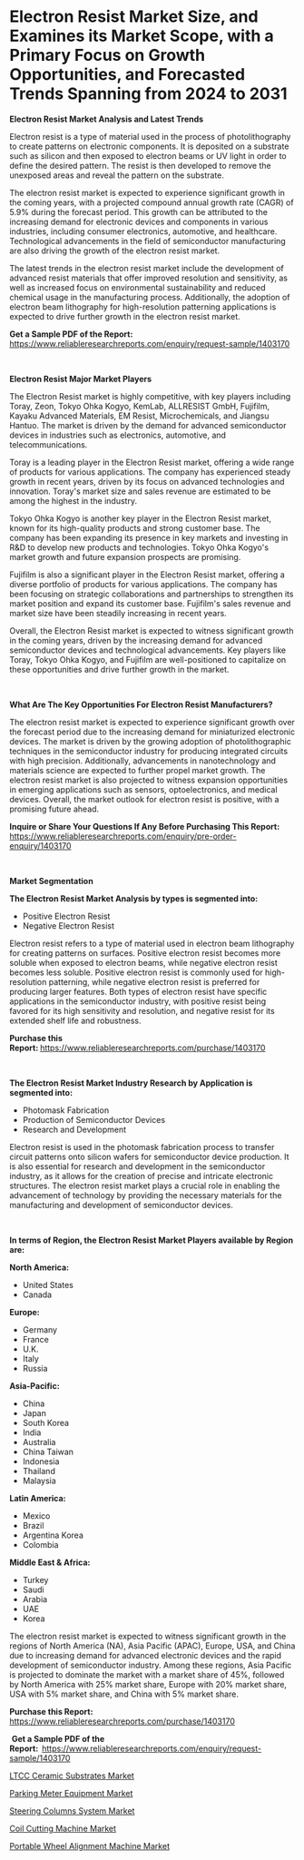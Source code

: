 <p><h1>Electron Resist Market Size, and Examines its Market Scope, with a Primary Focus on Growth Opportunities, and Forecasted Trends Spanning from 2024 to 2031</h1></p><p><strong>Electron Resist Market Analysis and Latest Trends</strong></p>
<p><p>Electron resist is a type of material used in the process of photolithography to create patterns on electronic components. It is deposited on a substrate such as silicon and then exposed to electron beams or UV light in order to define the desired pattern. The resist is then developed to remove the unexposed areas and reveal the pattern on the substrate.</p><p>The electron resist market is expected to experience significant growth in the coming years, with a projected compound annual growth rate (CAGR) of 5.9% during the forecast period. This growth can be attributed to the increasing demand for electronic devices and components in various industries, including consumer electronics, automotive, and healthcare. Technological advancements in the field of semiconductor manufacturing are also driving the growth of the electron resist market.</p><p>The latest trends in the electron resist market include the development of advanced resist materials that offer improved resolution and sensitivity, as well as increased focus on environmental sustainability and reduced chemical usage in the manufacturing process. Additionally, the adoption of electron beam lithography for high-resolution patterning applications is expected to drive further growth in the electron resist market.</p></p>
<p><strong>Get a Sample PDF of the Report:&nbsp;</strong> <a href="https://www.reliableresearchreports.com/enquiry/request-sample/1403170">https://www.reliableresearchreports.com/enquiry/request-sample/1403170</a></p>
<p>&nbsp;</p>
<p><strong>Electron Resist Major Market Players</strong></p>
<p><p>The Electron Resist market is highly competitive, with key players including Toray, Zeon, Tokyo Ohka Kogyo, KemLab, ALLRESIST GmbH, Fujifilm, Kayaku Advanced Materials, EM Resist, Microchemicals, and Jiangsu Hantuo. The market is driven by the demand for advanced semiconductor devices in industries such as electronics, automotive, and telecommunications.</p><p>Toray is a leading player in the Electron Resist market, offering a wide range of products for various applications. The company has experienced steady growth in recent years, driven by its focus on advanced technologies and innovation. Toray's market size and sales revenue are estimated to be among the highest in the industry.</p><p>Tokyo Ohka Kogyo is another key player in the Electron Resist market, known for its high-quality products and strong customer base. The company has been expanding its presence in key markets and investing in R&D to develop new products and technologies. Tokyo Ohka Kogyo's market growth and future expansion prospects are promising.</p><p>Fujifilm is also a significant player in the Electron Resist market, offering a diverse portfolio of products for various applications. The company has been focusing on strategic collaborations and partnerships to strengthen its market position and expand its customer base. Fujifilm's sales revenue and market size have been steadily increasing in recent years.</p><p>Overall, the Electron Resist market is expected to witness significant growth in the coming years, driven by the increasing demand for advanced semiconductor devices and technological advancements. Key players like Toray, Tokyo Ohka Kogyo, and Fujifilm are well-positioned to capitalize on these opportunities and drive further growth in the market.</p></p>
<p>&nbsp;</p>
<p><strong>What Are The Key Opportunities For Electron Resist Manufacturers?</strong></p>
<p><p>The electron resist market is expected to experience significant growth over the forecast period due to the increasing demand for miniaturized electronic devices. The market is driven by the growing adoption of photolithographic techniques in the semiconductor industry for producing integrated circuits with high precision. Additionally, advancements in nanotechnology and materials science are expected to further propel market growth. The electron resist market is also projected to witness expansion opportunities in emerging applications such as sensors, optoelectronics, and medical devices. Overall, the market outlook for electron resist is positive, with a promising future ahead.</p></p>
<p><strong>Inquire or Share Your Questions If Any Before Purchasing This Report:</strong> <a href="https://www.reliableresearchreports.com/enquiry/pre-order-enquiry/1403170">https://www.reliableresearchreports.com/enquiry/pre-order-enquiry/1403170</a></p>
<p>&nbsp;</p>
<p><strong>Market Segmentation</strong></p>
<p><strong>The Electron Resist Market Analysis by types is segmented into:</strong></p>
<p><ul><li>Positive Electron Resist</li><li>Negative Electron Resist</li></ul></p>
<p><p>Electron resist refers to a type of material used in electron beam lithography for creating patterns on surfaces. Positive electron resist becomes more soluble when exposed to electron beams, while negative electron resist becomes less soluble. Positive electron resist is commonly used for high-resolution patterning, while negative electron resist is preferred for producing larger features. Both types of electron resist have specific applications in the semiconductor industry, with positive resist being favored for its high sensitivity and resolution, and negative resist for its extended shelf life and robustness.</p></p>
<p><strong>Purchase this Report:&nbsp;</strong><a href="https://www.reliableresearchreports.com/purchase/1403170">https://www.reliableresearchreports.com/purchase/1403170</a></p>
<p>&nbsp;</p>
<p><strong>The Electron Resist Market Industry Research by Application is segmented into:</strong></p>
<p><ul><li>Photomask Fabrication</li><li>Production of Semiconductor Devices</li><li>Research and Development</li></ul></p>
<p><p>Electron resist is used in the photomask fabrication process to transfer circuit patterns onto silicon wafers for semiconductor device production. It is also essential for research and development in the semiconductor industry, as it allows for the creation of precise and intricate electronic structures. The electron resist market plays a crucial role in enabling the advancement of technology by providing the necessary materials for the manufacturing and development of semiconductor devices.</p></p>
<p>&nbsp;</p>
<p><strong>In terms of Region, the Electron Resist Market Players available by Region are:</strong></p>
<p>
    <p> <strong> North America: </strong>
        <ul>
            <li>United States</li>
            <li>Canada</li>
        </ul>
        </p> 
    <p> <strong> Europe: </strong>
        <ul>
            <li>Germany</li>
            <li>France</li>
            <li>U.K.</li>
            <li>Italy</li>
            <li>Russia</li>
        </ul>
        </p> 
    <p> <strong> Asia-Pacific: </strong>
        <ul>
            <li>China</li>
            <li>Japan</li>
            <li>South Korea</li>
            <li>India</li>
            <li>Australia</li>
            <li>China Taiwan</li>
            <li>Indonesia</li>
            <li>Thailand</li>
            <li>Malaysia</li>
        </ul>
        </p> 
    <p> <strong> Latin America: </strong>
        <ul>
            <li>Mexico</li>
            <li>Brazil</li>
            <li>Argentina Korea</li>
            <li>Colombia</li>
        </ul>
        </p> 
    <p> <strong> Middle East & Africa: </strong>
        <ul>
            <li>Turkey</li>
            <li>Saudi</li>
            <li>Arabia</li>
            <li>UAE</li>
            <li>Korea</li>
        </ul>
    </p>
    </p>
<p><p>The electron resist market is expected to witness significant growth in the regions of North America (NA), Asia Pacific (APAC), Europe, USA, and China due to increasing demand for advanced electronic devices and the rapid development of semiconductor industry. Among these regions, Asia Pacific is projected to dominate the market with a market share of 45%, followed by North America with 25% market share, Europe with 20% market share, USA with 5% market share, and China with 5% market share.</p></p>
<p><strong>Purchase this Report: </strong><a href="https://www.reliableresearchreports.com/purchase/1403170">https://www.reliableresearchreports.com/purchase/1403170</a></p>
<p>&nbsp;<strong>Get a Sample PDF of the Report:&nbsp;&nbsp;</strong><a href="https://www.reliableresearchreports.com/enquiry/request-sample/1403170">https://www.reliableresearchreports.com/enquiry/request-sample/1403170</a></p>
<p><strong></strong></p>
<p><p><a href="https://fuschia-pecorino-a6d.notion.site/LTCC-Ceramic-Substrates-Market-Research-Report-The-Key-To-Successful-Business-Strategy-Forecasted-f-de753d21a0d142428b4bd5814e2a10c5">LTCC Ceramic Substrates Market</a></p><p><a href="https://github.com/brentleyjimmiealvaradoz4l1rea/Market-Research-Report-List-1/blob/main/parking-meter-equipment-market.md">Parking Meter Equipment Market</a></p><p><a href="https://simplistic-meeting-7ee.notion.site/Steering-Columns-System-Market-Size-Global-Industry-Overview-Market-Segmentation-and-Forecast-202-5c12bf2638f148b19bdb240781725c54">Steering Columns System Market</a></p><p><a href="https://github.com/Angelnienowdseej3e45z3p8c/Market-Research-Report-List-1/blob/main/coil-cutting-machine-market.md">Coil Cutting Machine Market</a></p><p><a href="https://view.publitas.com/reportprime-1/portable-wheel-alignment-machine-market-provides-a-comprehensive-analysis-including-a-macro-overview-of-the-market-as-well-as-micro-details-such-as-market-size-and-competitive-landscape/">Portable Wheel Alignment Machine Market</a></p></p>